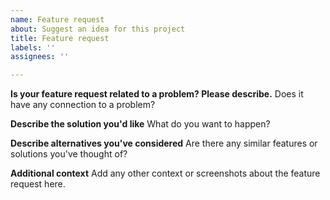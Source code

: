 ```yaml
---
name: Feature request
about: Suggest an idea for this project
title: Feature request
labels: ''
assignees: ''

---
```


**Is your feature request related to a problem? Please describe.**
Does it have any connection to a problem?

**Describe the solution you'd like**
What do you want to happen?

**Describe alternatives you've considered**
Are there any similar features or solutions you've thought of?

**Additional context**
Add any other context or screenshots about the feature request here.
